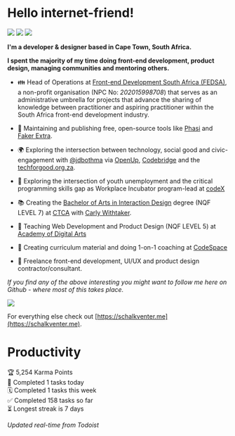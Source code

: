 # Hello internet-friend!

[![](https://img.shields.io/badge/-schalkventer-blue?style=flat-square&logo=Linkedin&logoColor=white&link=https://www.linkedin.com/in/schalkventer/)](https://www.linkedin.com/in/schalkventer/) [![](https://img.shields.io/badge/-@schalkventer-03a57a?style=flat-square&labelColor=000000&logo=Medium&link=https://medium.com/@schalkventer)](https://medium.com/@schalkventer) [![](http://img.shields.io/badge/@schalkventer-red?logo=npm)](https://www.npmjs.com/~schalkventer)

**I'm a developer & designer based in Cape Town, South Africa.**

**I spent the majority of my time doing front-end development, product design, managing communities and mentoring others.**

- 👪 Head of Operations at [Front-end Development South Africa (FEDSA)](https://www.meetup.com/ctfeds), a non-profit organisation (NPC No: _202015998708_) that serves as an administrative umbrella for projects that advance the sharing of knowledge between practitioner and aspiring practitioner within the South Africa front-end development industry.
    
- 🔨 Maintaining and publishing free, open-source tools like [Phasi](https://github.com/schalkventer/phasi) and [Faker Extra](https://github.com/schalkventer/faker-extra).
    
- 🌍 Exploring the intersection between technology, social good and civic-engagement with [@jdbothma](https://github.com/jbothma) via [OpenUp](https://openup.org.za/), [Codebridge](https://www.meetup.com/Codebridge/) and the [techforgood.org.za](http://techforgood.org.za/).

- 🐣 Exploring the intersection of youth unemployment and the critical programming skills gap as Workplace Incubator program-lead at [codeX](http://www.projectcodex.co/)

- 📚 Creating the [Bachelor of Arts in Interaction Design](https://creativeacademy.ac.za/schools-degrees/interaction-design/) degree (NQF LEVEL 7) at [CTCA](https://creativeacademy.ac.za/) with [Carly Withtaker](http://carlywhitaker.co.za/).

- 🎨 Teaching Web Development and Product Design (NQF LEVEL 5) at [Academy of Digital Arts](https://www.ada.ac.za)

- 🏀 Creating curriculum material and doing 1-on-1 coaching at [CodeSpace](https://www.codespace.co.za)

- 🦄 Freelance front-end development, UI/UX and product design contractor/consultant.

_If you find any of the above interesting you might want to follow me here on Github - where most of this takes place._

![](https://github-readme-stats.vercel.app/api?username=schalkventer)

For everything else check out [https://schalkventer.me](https://schalkventer.me).

# Productivity

<!-- TODO-IST:START -->
🏆  5,254 Karma Points           
🌸  Completed 1 tasks today           
🗓  Completed 1 tasks this week           
✅  Completed 158 tasks so far           
⏳  Longest streak is 7 days
<!-- TODO-IST:END -->

_Updated real-time from Todoist_
